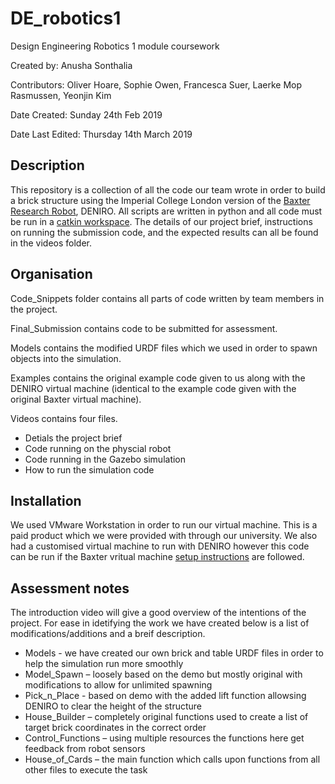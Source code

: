 # DE_robotics1
Design Engineering Robotics 1 module coursework

Created by: Anusha Sonthalia

Contributors: Oliver Hoare, Sophie Owen, Francesca Suer, Laerke Mop Rasmussen, Yeonjin Kim

Date Created: Sunday 24th Feb 2019

Date Last Edited: Thursday 14th March 2019


## Description
This repository is a collection of all the code our team wrote in order to build a brick structure using the Imperial College London version of the [Baxter Research Robot](http://sdk.rethinkrobotics.com/wiki/Home), DENIRO. All scripts are written in python and all code must be run in a [catkin workspace](http://wiki.ros.org/catkin/workspaces). The details of our project brief, instructions on running the submission code, and the expected results can all be found in the videos folder.

## Organisation
Code_Snippets folder contains all parts of code written by team members in the project.

Final_Submission contains code to be submitted for assessment.

Models contains the modified URDF files which we used in order to spawn objects into the simulation.

Examples contains the original example code given to us along with the DENIRO virtual machine (identical to the example code given with the original Baxter virtual machine).

Videos contains four files. 
* Detials the project brief
* Code running on the physcial robot
* Code running in the Gazebo simulation 
* How to run the simulation code

## Installation
We used VMware Workstation in order to run our virtual machine. This is a paid product which we were provided with through our university. We also had a customised virtual machine to run with DENIRO however this code can be run if the Baxter vritual machine [setup instructions](http://sdk.rethinkrobotics.com/wiki/Hello_Baxter#Required_Hardware) are followed.

## Assessment notes
The introduction video will give a good overview of the intentions of the project. For ease in idetifying the work we have created below is a list of modifications/additions and a breif description.
* Models - we have created our own brick and table URDF files in order to help the simulation run more smoothly
* Model_Spawn – loosely based on the demo but mostly original with modifications to allow for unlimited spawning
* Pick_n_Place - based on demo with the added lift function allowsing DENIRO to clear the height of the structure
* House_Builder – completely original functions used to create a list of target brick coordinates in the correct order
* Control_Functions – using multiple resources the functions here get feedback from robot sensors
* House_of_Cards – the main function which calls upon functions from all other files to execute the task
 
